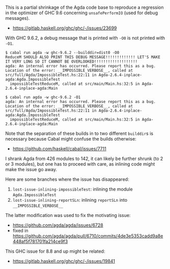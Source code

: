 This is a partial shrinkage of the Agda code base to reproduce a regression in the optimizer of GHC 9.6 concerning `unsafePerformIO` (used for debug messages).
- https://gitlab.haskell.org/ghc/ghc/-/issues/23699

With GHC 9.6.2, a debug message that is printed with `-O0` is not printed with `-O1`.

```shellsession
$ cabal run agda -w ghc-9.6.2 --builddir=dist0 -O0
ReduceM SHOULD ALSO PRINT THIS DEBUG MESSAGE!!!!!!!!!!!!! LET'S MAKE IT VERY LONG SO IT CANNOT BE OVERLOOKED!!!!!!!!!!!!!!!!!!!
agda: An internal error has occurred. Please report this as a bug.
Location of the error: __IMPOSSIBLE_VERBOSE__, called at src/full/Agda/ImpossibleTest.hs:22:11 in Agda-2.6.4-inplace-agda:Agda.ImpossibleTest
  impossibleTestReduceM, called at src/main/Main.hs:32:5 in Agda-2.6.4-inplace-agda:Main

$ cabal run agda -w ghc-9.6.2 -O1
agda: An internal error has occurred. Please report this as a bug.
Location of the error: __IMPOSSIBLE_VERBOSE__, called at src/full/Agda/ImpossibleTest.hs:22:11 in Agda-2.6.4-inplace-agda:Agda.ImpossibleTest
  impossibleTestReduceM, called at src/main/Main.hs:32:5 in Agda-2.6.4-inplace-agda:Main
```
Note that the separation of these builds in to two different `builddir`s is necessary because Cabal might confuse the builds otherwise:
- https://github.com/haskell/cabal/issues/7711

I shrank Agda from 426 modules to 142, it can likely be further shrunk (to 2 or 3 modules), but one has to proceed with care, as inlining code might make the issue go away.

Here are some branches where the issue has disappeared:
1. `lost-issue-inlining-impossibleTest`: inlining the module `Agda.ImpossibleTest`
2. `lost-issue-inlining-reportSLn`: inlining `reportSLn` into `__IMPOSSIBLE_VERBOSE__`

The latter modification was used to fix the motivating issue:
- https://github.com/agda/agda/issues/6728
- fixed in https://github.com/agda/agda/pull/6710/commits/4de3e5353cadd9a8e448af5f781701fa214ce9f3

This GHC issue for 8.8 and up might be related:
- https://gitlab.haskell.org/ghc/ghc/-/issues/19841

